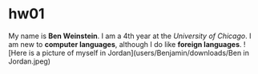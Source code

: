 # hw01

My name is **Ben Weinstein**. I am a 4th year at the *University of Chicago*. I am new to **computer languages**, although I do like **foreign languages**.
![Here is a picture of myself in Jordan](users/Benjamin/downloads/Ben in Jordan.jpeg)